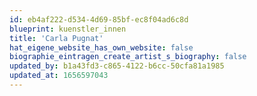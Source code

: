 ```yaml
---
id: eb4af222-d534-4d69-85bf-ec8f04ad6c8d
blueprint: kuenstler_innen
title: 'Carla Pugnat'
hat_eigene_website_has_own_website: false
biographie_eintragen_create_artist_s_biography: false
updated_by: b1a43fd3-c865-4122-b6cc-50cfa81a1985
updated_at: 1656597043
---
```


